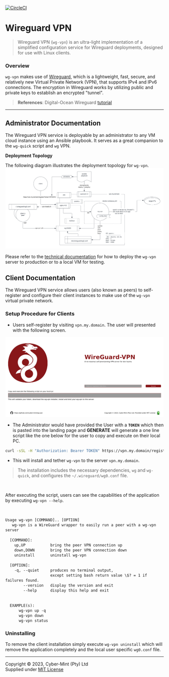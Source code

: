 [![CircleCI](https://dl.circleci.com/status-badge/img/gh/Cyber-Mint/wg-vpn/tree/master.svg?style=svg)](https://dl.circleci.com/status-badge/redirect/gh/Cyber-Mint/wg-vpn/tree/master)

# Wireguard VPN

> Wireguard VPN (`wg-vpn`) is an ultra-light implementation of a simplified configuration service for Wireguard deployments,  designed for use with Linux clients.

### Overview

`wg-vpn` makes use of [Wireguard](https://www.wireguard.com/), which is a lightweight, fast, secure, and relatively new Virtual Private Network (VPN), that supports IPv4 and IPv6 connections. The encryption in Wireguard works by utilizing public and private keys to establish an encrypted "tunnel".

> **References**: Digital-Ocean Wireguard [tutorial](https://www.digitalocean.com/community/tutorials/how-to-set-up-wireguard-on-ubuntu-22-04)

---

## Administrator Documentation

The Wireguard VPN service is deployable by an administrator to any VM cloud instance using an Ansible playbook. It serves as a great companion to the `wg-quick` script and `wg` VPN.

**Deployment Topology**

The following diagram illustrates the deployment topology for `wg-vpn`.
![wg-vpn](./docs/wg-vpn.png)

Please refer to the [technical documentation](docs/README.md) for how to deploy the `wg-vpn` server to production or to a local VM for testing.

## Client Documentation

The Wireguard VPN service allows users (also known as peers) to self-register and configure their client instances to make use of the `wg-vpn` virtual private network.

### Setup Procedure for Clients
- Users self-register by visiting `vpn.my.domain`. The user will presented with the following screen.

![vpn-my.domain](docs/vpn.my.domain.png)

- The Administrator would have provided the User with a **`TOKEN`** which then is pasted into the landing page and **GENERATE** will generate a one line script like the one below for the user to copy and execute on their local PC.
```bash
curl -sSL -H "Authorization: Bearer TOKEN" https://vpn.my.domain/register -o wg-vpn-installer.sh && bash wg-vpn-installer.sh
```
- This will install and tether `wg-vpn` to the server `vpn.my.domain`. 


> The installation includes the necessary dependencies, `wg` and `wg-quick`, and configures the `~/.wireguard/wg0.conf` file. <br>

<br>

After executing the script, users can see the capabilities of the application by executing  `wg-vpn --help`.

<br>

```text
Usage wg-vpn [COMMAND].. [OPTION]
   wg-vpn is a WireGuard wrapper to easily run a peer with a wg-vpn server

  [COMMAND]:
    up,UP           bring the peer VPN connection up
    down,DOWN       bring the peer VPN connection down
    uninstall       uninstall wg-vpn

  [OPTION]:
    -q, --quiet     produces no terminal output,
                    except setting bash return value \$? = 1 if failures found.
        --version   display the version and exit
        --help      display this help and exit


  EXAMPLE(s):
      wg-vpn up -q
      wg-vpn down
      wg-vpn status
```

### Uninstalling

To remove the client installation simply execute `wg-vpn uninstall` which will remove the application completely and the local user specific `wg0.conf` file.
<br>

---
Copyright &copy; 2023, Cyber-Mint (Pty) Ltd<br>
Supplied under [MIT License](./LICENSE)

